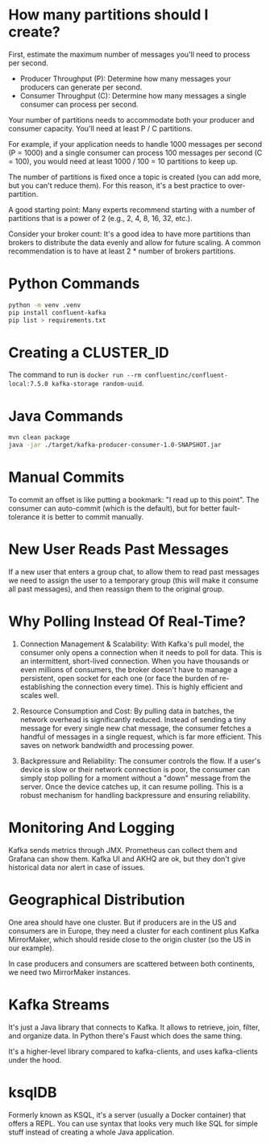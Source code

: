 # How many partitions should I create?

First, estimate the maximum number of messages you'll need to process per second.

- Producer Throughput (P): Determine how many messages your producers can generate per second.
- Consumer Throughput (C): Determine how many messages a single consumer can process per second.

Your number of partitions needs to accommodate both your producer and consumer capacity. You'll need at least P / C partitions.

For example, if your application needs to handle 1000 messages per second (P = 1000) and a single consumer can process 100 messages per second (C = 100), you would need at least 1000 / 100 = 10 partitions to keep up.

The number of partitions is fixed once a topic is created (you can add more, but you can't reduce them). For this reason, it's a best practice to over-partition.

A good starting point: Many experts recommend starting with a number of partitions that is a power of 2 (e.g., 2, 4, 8, 16, 32, etc.).

Consider your broker count: It's a good idea to have more partitions than brokers to distribute the data evenly and allow for future scaling. A common recommendation is to have at least 2 \* number of brokers partitions.

# Python Commands

```bash
python -m venv .venv
pip install confluent-kafka
pip list > requirements.txt
```

# Creating a CLUSTER_ID

The command to run is `docker run --rm confluentinc/confluent-local:7.5.0 kafka-storage random-uuid`.

# Java Commands

```bash
mvn clean package
java -jar ./target/kafka-producer-consumer-1.0-SNAPSHOT.jar
```

# Manual Commits

To commit an offset is like putting a bookmark: "I read up to this point". The consumer can auto-commit (which is the default), but for better fault-tolerance it is better to commit manually.

# New User Reads Past Messages

If a new user that enters a group chat, to allow them to read past messages we need to assign the user to a temporary group (this will make it consume all past messages), and then reassign them to the original group.

# Why Polling Instead Of Real-Time?

1. Connection Management & Scalability: With Kafka's pull model, the consumer only opens a connection when it needs to poll for data. This is an intermittent, short-lived connection. When you have thousands or even millions of consumers, the broker doesn't have to manage a persistent, open socket for each one (or face the burden of re-establishing the connection every time). This is highly efficient and scales well.

2. Resource Consumption and Cost: By pulling data in batches, the network overhead is significantly reduced. Instead of sending a tiny message for every single new chat message, the consumer fetches a handful of messages in a single request, which is far more efficient. This saves on network bandwidth and processing power.

3. Backpressure and Reliability: The consumer controls the flow. If a user's device is slow or their network connection is poor, the consumer can simply stop polling for a moment without a "down" message from the server. Once the device catches up, it can resume polling. This is a robust mechanism for handling backpressure and ensuring reliability.

# Monitoring And Logging

Kafka sends metrics through JMX. Prometheus can collect them and Grafana can show them. Kafka UI and AKHQ are ok, but they don't give historical data nor alert in case of issues.

# Geographical Distribution

One area should have one cluster. But if producers are in the US and consumers are in Europe, they need a cluster for each continent plus Kafka MirrorMaker, which should reside close to the origin cluster (so the US in our example).

In case producers and consumers are scattered between both continents, we need two MirrorMaker instances.

# Kafka Streams

It's just a Java library that connects to Kafka. It allows to retrieve, join, filter, and organize data. In Python there's Faust which does the same thing.

It's a higher-level library compared to kafka-clients, and uses kafka-clients under the hood.

# ksqlDB

Formerly known as KSQL, it's a server (usually a Docker container) that offers a REPL. You can use syntax that looks very much like SQL for simple stuff instead of creating a whole Java application.
